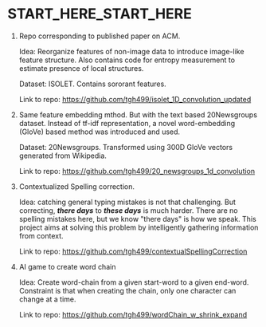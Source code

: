 # START_HERE_START_HERE

1. Repo corresponding to published paper on ACM.
    
    Idea: Reorganize features of non-image data to introduce image-like feature structure. Also contains code for entropy measurement to estimate presence of local structures.
    
    Dataset: ISOLET. Contains sororant features.
    
    Link to repo: https://github.com/tgh499/isolet_1D_convolution_updated

2.  Same feature embedding mthod. But with the text based 20Newsgroups dataset. Instead of tf-idf representation, a novel word-embedding (GloVe) based method was introduced and used.

    Dataset: 20Newsgroups. Transformed using 300D GloVe vectors generated from Wikipedia.

    Link to repo: https://github.com/tgh499/20_newsgroups_1d_convolution

3. Contextualized Spelling correction. 

    Idea: catching general typing mistakes is not that challenging. But correcting, ***there days*** to ***these days*** is much harder. There are no spelling mistakes here, but we know "there days" is how we speak. This project aims at solving this problem by intelligently gathering information from context.

    Link to repo: https://github.com/tgh499/contextualSpellingCorrection

4. AI game to create word chain

    Idea: Create word-chain from a given start-word to a given end-word. Constraint is that when creating the chain, only one character can change at a time.

    Link to repo: https://github.com/tgh499/wordChain_w_shrink_expand
